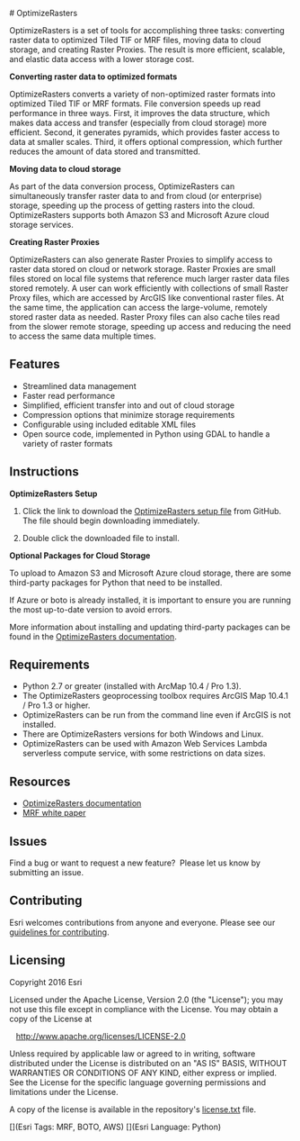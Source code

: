 # OptimizeRasters

OptimizeRasters is a set of tools for accomplishing three tasks: converting raster data to optimized Tiled TIF or MRF files, moving data to cloud storage, and creating Raster Proxies. The result is more efficient, scalable, and elastic data access with a lower storage cost. 

**Converting raster data to optimized formats**

OptimizeRasters converts a variety of non-optimized raster formats into optimized Tiled TIF or MRF formats. File conversion speeds up read performance in three ways. First, it improves the data structure, which makes data access and transfer (especially from cloud storage) more efficient. Second, it generates pyramids, which provides faster access to data at smaller scales. Third, it offers optional compression, which further reduces the amount of data stored and transmitted.  

**Moving data to cloud storage**

As part of the data conversion process, OptimizeRasters can simultaneously transfer raster data to and from cloud (or enterprise) storage, speeding up the process of getting rasters into the cloud. OptimizeRasters supports both Amazon S3 and Microsoft Azure cloud storage services.

**Creating Raster Proxies**

OptimizeRasters can also generate Raster Proxies to simplify access to raster data stored on cloud or network storage. 
Raster Proxies are small files stored on local file systems that reference much larger raster data files stored remotely. A user can work efficiently with collections of small Raster Proxy files, which are accessed by ArcGIS like conventional raster files. At the same time, the application can access the large-volume, remotely stored raster data as needed. Raster Proxy files can also cache tiles read from the slower remote storage, speeding up access and reducing the need to access the same data multiple times.

## Features
* Streamlined data management 
* Faster read performance
* Simplified, efficient transfer into and out of cloud storage 
* Compression options that minimize storage requirements 
* Configurable using included editable XML files
* Open source code, implemented in Python using GDAL to handle a variety of raster formats

## Instructions
**OptimizeRasters Setup**

1. Click the link to download the [OptimizeRasters setup file](https://github.com/Esri/OptimizeRasters/raw/master/Setup/OptimizeRastersToolsSetup.exe) from GitHub. The file should begin downloading immediately. 

2. Double click the downloaded file to install.

**Optional Packages for Cloud Storage**

To upload to Amazon S3 and Microsoft Azure cloud storage, there are some third-party packages for Python that need to be installed. 

If Azure or boto is already installed, it is important to ensure you are running the most up-to-date version to avoid errors.

More information about installing and updating third-party packages can be found in the [OptimizeRasters documentation](https://github.com/Esri/OptimizeRasters/tree/master/Documentation).

## Requirements

* Python 2.7 or greater (installed with ArcMap 10.4 / Pro 1.3). 
* The OptimizeRasters geoprocessing toolbox requires ArcGIS Map 10.4.1 / Pro 1.3 or higher.
* OptimizeRasters can be run from the command line even if ArcGIS is not installed.
* There are OptimizeRasters versions for both Windows and Linux. 
* OptimizeRasters can be used with Amazon Web Services Lambda serverless compute service, with some restrictions on data sizes.

## Resources

* [OptimizeRasters documentation](https://github.com/Esri/OptimizeRasters/tree/master/Documentation)
* [MRF white paper]( http://esriurl.com/MRF%E2%80%9D)


## Issues

Find a bug or want to request a new feature?  Please let us know by submitting an issue.

## Contributing

Esri welcomes contributions from anyone and everyone. Please see our [guidelines for contributing](https://github.com/esri/contributing).

## Licensing
Copyright 2016 Esri

Licensed under the Apache License, Version 2.0 (the "License");
you may not use this file except in compliance with the License.
You may obtain a copy of the License at

   http://www.apache.org/licenses/LICENSE-2.0

Unless required by applicable law or agreed to in writing, software
distributed under the License is distributed on an "AS IS" BASIS,
WITHOUT WARRANTIES OR CONDITIONS OF ANY KIND, either express or implied.
See the License for the specific language governing permissions and
limitations under the License.

A copy of the license is available in the repository's [license.txt](https://github.com/Esri/OptimizeRasters/blob/master/LICENSE) file.

[](Esri Tags: MRF, BOTO, AWS)
[](Esri Language: Python)
 
